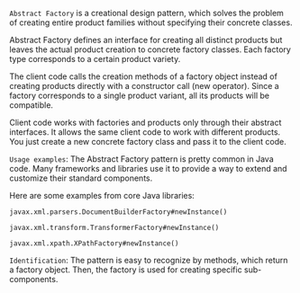 ```Abstract Factory``` is a creational design pattern, which solves the problem of creating entire product families without specifying their concrete classes.

Abstract Factory defines an interface for creating all distinct products but leaves the actual product creation to concrete factory classes. Each factory type corresponds to a certain product variety.

The client code calls the creation methods of a factory object instead of creating products directly with a constructor call (new operator). Since a factory corresponds to a single product variant, all its products will be compatible.

Client code works with factories and products only through their abstract interfaces. It allows the same client code to work with different products. You just create a new concrete factory class and pass it to the client code.

```Usage examples```: The Abstract Factory pattern is pretty common in Java code. Many frameworks and libraries use it to provide a way to extend and customize their standard components.

Here are some examples from core Java libraries:

```javax.xml.parsers.DocumentBuilderFactory#newInstance()```

```javax.xml.transform.TransformerFactory#newInstance()```

```javax.xml.xpath.XPathFactory#newInstance()```

```Identification```: The pattern is easy to recognize by methods, which return a factory object. Then, the factory is used for creating specific sub-components.